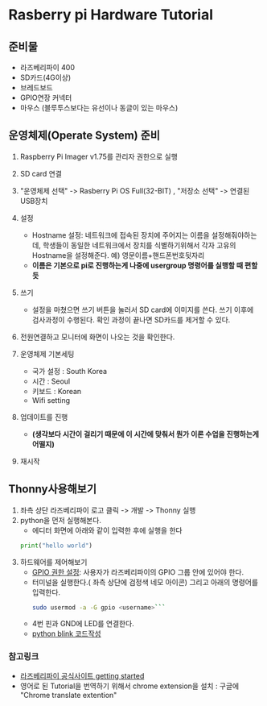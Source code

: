 # Rasberry pi Hardware Tutorial

## 준비물  
- 라즈베리파이 400
- SD카드(4G이상)
- 브레드보드
- GPIO연장 커넥터
- 마우스 (블루투스보다는 유선이나 동글이 있는 마우스) 
  
## 운영체제(Operate System) 준비
   1. Raspberry Pi Imager v1.75를 관리자 권한으로 실행
   2. SD card 연결 
   3. "운영체제 선택" -> Rasberry Pi OS Full(32-BIT) , "저장소 선택" -> 연결된 USB장치
   4. 설정
      - Hostname 설정:
        네트워크에 접속된 장치에 주어지는 이름을 설정해줘야하는데, 학생들이 동일한 네트워크에서 장치를 식별하기위해서 각자 고유의 Hostname을 설정해준다. 예) 영문이름+핸드폰번호뒷자리
      - **이름은 기본으로 pi로 진행하는게 나중에 usergroup 명령어를 실행할 때 편할 듯**
        
   6. 쓰기
      - 설정을 마쳤으면 쓰기 버튼을 눌러서 SD card에 이미지를 쓴다. 쓰기 이후에 검사과정이 수행된다. 확인 과정이 끝나면 SD카드를 제거할 수 있다.
   7. 전원연결하고 모니터에 화면이 나오는 것을 확인한다. 
   8. 운영체제 기본세팅
      - 국가 설정 : South Korea
      - 시간 : Seoul
      - 키보드 : Korean
      - Wifi setting
  9. 업데이트를 진행
      - **(생각보다 시간이 걸리기 때문에 이 시간에 맞춰서 뭔가 이론 수업을 진행하는게 어떨지)**
  10. 재시작 

  ## Thonny사용해보기   
  1. 좌측 상단 라즈베리파이 로고 클릭 -> 개발 -> Thonny 실행
  2. python을 먼저 실행해본다.
     - 에디터 화면에 아래와 같이 입력한 후에 실행을 한다 
     ```python
     print("hello world")
     ```
  3. 하드웨어를 제어해보기
     - [GPIO 권한 설정](https://www.raspberrypi.com/documentation/computers/raspberry-pi.html#permissions): 사용자가 라즈베리파이의 GPIO 그룹 안에 있어야 한다.
     - 터미널을 실행한다.( 좌측 상단에 검정색 네모 아이콘) 그리고 아래의 명령어를 입력한다.
        ```bash
       sudo usermod -a -G gpio <username>```
     - 4번 핀과 GND에 LED를 연결한다. 
     - [python blink 코드작성](https://www.raspberrypi.com/documentation/computers/raspberry-pi.html#led)



### 참고링크   
- [라즈베리파이 공식사이트 getting started](https://www.raspberrypi.com/documentation/computers/getting-started.html)
- 영어로 된 Tutorial을 번역하기 위해서 chrome extension을 설치 : 구글에 "Chrome translate extention"
